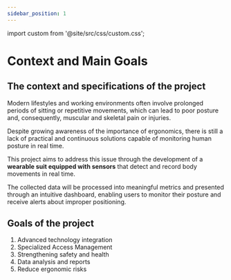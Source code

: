 ```yaml
---
sidebar_position: 1
---
```


import custom from '@site/src/css/custom.css';

# Context and Main Goals

## The context and specifications of the project
Modern lifestyles and working environments often involve prolonged periods of sitting or repetitive movements, which can lead to poor posture and, consequently, muscular and skeletal pain or injuries. 

Despite growing awareness of the importance of ergonomics, there is still a lack of practical and continuous solutions capable of monitoring human posture in real time. 

This project aims to address this issue through the development of a **wearable suit equipped with sensors** that detect and record body movements in real time.

The collected data will be processed into meaningful metrics and presented through an intuitive dashboard, enabling users to monitor their posture and receive alerts about improper positioning.

## Goals of the project

1. Advanced technology integration
2. Specialized Access Management
3. Strengthening safety and health
4. Data analysis and reports
5. Reduce ergonomic risks
